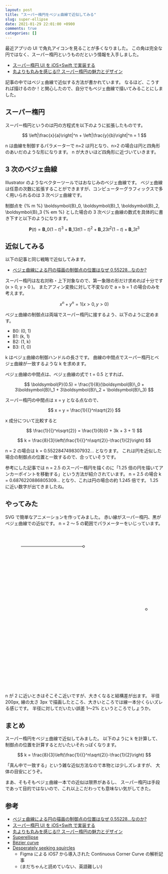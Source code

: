 ```yaml
---
layout: post
title: "スーパー楕円をベジェ曲線で近似してみる"
slug: super-ellipse
date: 2021-01-29 22:01:00 +0900
comments: true
categories: []
---
```


最近アプリの UI で角丸アイコンを見ることが多くなりました。
この角は完全な円ではなく、スーパー楕円というものだという情報を入手しました。

- [スーパー楕円 UI を iOS+Swift で実装する](https://spinners.work/posts/swift-superellipse/)
- [丸よりも丸みを感じる!? スーパー楕円の魅力とデザイン](https://www.spinners.work/posts/kudakurage-superellipse-desgin/)

記事の中ではベジェ曲線で近似する方法が書かれています。
なるほど、こうすれば描けるのか！と関心したので、自分でもベジェ曲線で描いてみることにしました。

## スーパー楕円

スーパー楕円というのは円の方程式を以下のように拡張したものです。

$$
\left|\frac{x}{a}\right|^n + \left|\frac{y}{b}\right|^n = 1
$$

n は曲線を制御するパラメーターで n=2 は円となり、n>2 の場合は円と四角形のあいだのような形になります。
n が大きいほど四角形に近づいていきます。

## 3 次のベジェ曲線

Illustrator のようなベクターツールではおなじみのベジェ曲線です。
ベジェ曲線は任意の次数に拡張することができますが、コンピューターグラフィックスで多く用いられるのは 3 次ベジェ曲線です。

制御点を {% m %} \boldsymbol{B}\_0, \boldsymbol{B}\_1, \boldsymbol{B}\_2, \boldsymbol{B}\_3 {% em %} とした場合の
3 次ベジェ曲線の数式を具体的に書き下すと以下のようになります。

$$
\boldsymbol{P}(t) = \boldsymbol{B}\_0(1-t)^3 + \boldsymbol{B}\_1 3t(1-t)^2 + \boldsymbol{B}\_2 3t^2(1-t) + \boldsymbol{B}\_3 t^3
$$

## 近似してみる

以下の記事と同じ戦略で近似してみます。

- [ベジェ曲線による円の描画の制御点の位置はなぜ 0.55228…なのか?](https://cat-in-136.github.io/2014/03/bezier-1-kappa.html)

スーパー楕円は左右対称・上下対象なので、第一象限の形だけ求めれば十分です (x > 0, y > 0 )。
またアフィン変換に対して不変なので a = b = 1 の場合のみを考えます。

$$
x^n + y^n = 1 (x > 0, y > 0)
$$

ベジェ曲線の制御点は両端でスーパー楕円に接するよう、以下のように定めます。

- B0: (0, 1)
- B1: (k, 1)
- B2: (1, k)
- B3: (1, 0)

k はベジェ曲線の制御ハンドルの長さです。
曲線の中間点でスーパー楕円とベジェ曲線が一致するような k を求めます。

ベジェ曲線の中間点は、ベジェ曲線の式で t = 0.5 とすれば、

$$
\boldsymbol{P}(0.5) = \frac{1}{8}(\boldsymbol{B}\_0 + 3\boldsymbol{B}\_1 + 3\boldsymbol{B}\_2 + \boldsymbol{B}\_3)
$$

スーパー楕円の中間点は x = y となる点なので、

$$
x = y = \frac{1}{{}^n\sqrt{2}}
$$

x 成分について比較すると

$$
\frac{1}{{}^n\sqrt{2}} = \frac{1}{8}(0 + 3k + 3 + 1)
$$

$$
k = \frac{8}{3}\left(\frac{1}{{}^n\sqrt{2}}-\frac{1}{2}\right)
$$

n = 2 の場合は k = 0.5522847498307932... となります。
これは円を近似した場合の制御点の位置と一致するので、合っていそうです。

参考にした記事では n = 2.5 のスーパー楕円を描くのに「1.25 倍の円を描いてアンカーポイントを移動する」という方法が紹介されています。
n = 2.5 の場合 k = 0.6876220886805309... となり、これは円の場合の約 1.245 倍です。
1.25 に近い数字が出てきましたね。

## やってみた

SVG で簡単なアニメーションを作ってみました。
赤い線がスーパー楕円、黒がベジェ曲線での近似です。 n = 2 〜 5 の範囲でパラメーターをいじっています。

<svg width="500" height="500" viewBox="0 0 500 500" xmlns="http://www.w3.org/2000/svg">
<path id="path" d="" stroke="black" width="3px" fill="transparent"/>
<line id="l1" x1="450" y1="250" x2="450" y2="250" stroke="black" />
<line id="l2" x1="250" y1="50" x2="50" y2="50" stroke="black" />
<circle id="p1" cx="450" cy="250" r="3" stroke="black" fill="white" />
<circle id="p2" cx="450" cy="250" r="3" stroke="black" fill="white" />
<circle id="p3" cx="250" cy="50" r="3" stroke="black" fill="white" />
<circle id="p4" cx="250" cy="50" r="3" stroke="black" fill="white" />
<polygon id="superellipse" points="" stroke="red" stroke-opacity="0.8" width="3px" fill="transparent" />

<script type="text/javascript"><![CDATA[
    var $ = function(id) {
        return document.getElementById(id);
    }
    function sign(x) {
        return x > 0 ? 1 : x < 0 ? -1 : 0;
    }

    const w = 500;
    const h = 500;
    const cx = w/2;
    const cy = h/2;

    const r = Math.min(w, h)/2 * 0.8;

    const period = 100;
    let count = 0;
    function animate() {
        const n = (count<(period/2)?count:period-count)/(period/2)*3 + 2;
        const points = [];
        for (let i = 0; i < 100; i++) {
            const t = (i/100) * (Math.PI*2)
            const x = Math.cos(t);
            const y = Math.sin(t);
            const xx = Math.pow( Math.abs(x), 2/n ) * sign(x);
            const yy = Math.pow( Math.abs(y), 2/n ) * sign(y);
            points.push(`${xx*r+cx} ${yy*r+cy}`);
        }
        $("superellipse").setAttribute("points", points.join(" "));

        const k = ( 8/3 * (1/Math.pow(2,1/n)-1/2) ) * r;
        $("path").setAttribute(
            "d",
            `M ${r+cx} ${cy}` +
            ` C ${ r+cx} ${-k+cy}, ${ k+cx} ${-r+cy}, ${   cx} ${-r+cy}` +
            ` C ${-k+cx} ${-r+cy}, ${-r+cx} ${-k+cy}, ${-r+cx} ${   cy}` +
            ` C ${-r+cx} ${ k+cy}, ${-k+cx} ${ r+cy}, ${   cx} ${ r+cy}` +
            ` C ${ k+cx} ${ r+cy}, ${ r+cx} ${ k+cy}, ${ r+cx} ${   cy}`
        );

        $("p1").setAttribute("cx",  r+cx);
        $("p1").setAttribute("cy",    cy);
        $("p2").setAttribute("cx",  r+cx);
        $("p2").setAttribute("cy", -k+cy);
        $("p3").setAttribute("cx",  k+cx);
        $("p3").setAttribute("cy", -r+cy);
        $("p4").setAttribute("cx",    cx);
        $("p4").setAttribute("cy", -r+cy);

        $("l1").setAttribute("x1",  r+cx);
        $("l1").setAttribute("y1",    cy);
        $("l1").setAttribute("x2",  r+cx);
        $("l1").setAttribute("y2", -k+cy);
        $("l2").setAttribute("x1",  k+cx);
        $("l2").setAttribute("y1", -r+cy);
        $("l2").setAttribute("x2",    cx);
        $("l2").setAttribute("y2", -r+cy);

        count = (count+1) % period;
    }

    setInterval(animate, 50);
]]></script>
</svg>

n が 2 に近いときはそこそこ近いですが、大きくなると結構差が出ます。
半径 200px, 線の太さ 3px で描画したところ、大きいところでは線一本分くらいズレる感じです。
半径に対してだいたい誤差 1〜2% というところでしょうか。

## まとめ

スーパー楕円をベジェ曲線で近似してみました。
以下のように k を計算して、制御点の位置を計算するとだいたいそれっぽくなります。

$$
k = \frac{8}{3}\left(\frac{1}{{}^n\sqrt{2}}-\frac{1}{2}\right)
$$

「真ん中で一致する」という雑な近似方法なので本物とは少しズレますが、
大体の目安にどうぞ。

まあ、そもそもベジェ曲線一本での近似は限界があるし、
スーパー楕円は手段であって目的ではないので、これ以上こだわっても意味ない気がしてきた。

## 参考

- [ベジェ曲線による円の描画の制御点の位置はなぜ 0.55228…なのか?](https://cat-in-136.github.io/2014/03/bezier-1-kappa.html)
- [スーパー楕円 UI を iOS+Swift で実装する](https://spinners.work/posts/swift-superellipse/)
- [丸よりも丸みを感じる!? スーパー楕円の魅力とデザイン](https://www.spinners.work/posts/kudakurage-superellipse-desgin/)
- [Superellipse](https://en.wikipedia.org/wiki/Superellipse)
- [Bézier curve](https://en.wikipedia.org/wiki/B%C3%A9zier_curve)
- [Desperately seeking squircles](https://www.figma.com/blog/desperately-seeking-squircles/)
  - Figma による iOS7 から導入された Continuous Corner Curve の解析記事
  - (まだちゃんと読めていない、英語難しい)
